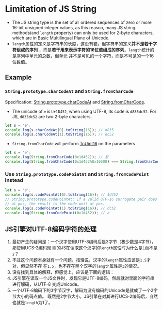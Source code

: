 # Limitation of JS String
* The JS string type is the set of all ordered sequences of zero or more 16-bit
unsigned integer values, as this reason, many JS string methods(and `length`
property) can only be used for 2-byte characters, which are in Basic
Multilingual Plane of Unicode.
* `length`属性的定义是字符串的长度，这没有错。但字符串的定义**并不是若干字符组成的序列**
，而是**若干用来表示字符的16位值组成的序列**。`length`统计的是序列中单元的总数，但单元
并不是可见的一个字符，而是不可见的一个16位数值。


## Example
### `String.prototype.charCodeAt` and `String.fromCharCode`
Specification:  [String.prototype.charCodeAt](https://tc39.github.io/ecma262/#sec-string.prototype.charcodeat) and [String.fromCharCode](https://tc39.github.io/ecma262/#sec-string.fromcharcode).
* The unicode of `𝑒` is `U+1D452`, when using UTF-8, its code is `d835dc52`. For
JS, `d835dc52` are two 2-byte characters.
```js
let s = '𝑒';
console.log(s.charCodeAt(0).toString(16)); // d835
console.log(s.charCodeAt(1).toString(16)); // dc52
```
* `String.fromCharCode` will perform [ToUint16](https://tc39.github.io/ecma262/#sec-touint16) on the parameters
```js
let s = '𝑒';
console.log(String.fromCharCode(0x1d452)); // 푒
console.log(String.fromCharCode(0x1d452%0x10000) === String.fromCharCode(0x1d452)); // true
```

### Use `String.prototype.codePointAt` and `String.fromCodePoint` instead
```js
let s = '𝑒';
console.log(s.codePointAt(0).toString(16)); // 1d452
// String.prototype.codePointAt: If a valid UTF-16 surrogate pair does not begin
// at pos, the result is the code unit at pos.
console.log(s.codePointAt(1).toString(16)); // dc52
console.log(String.fromCodePoint(0x1d452)); // 𝑒
```


## JS引擎对UTF-8编码字符的处理
1. 最初产生的疑问是：一个汉字使用UTF-8编码后是3字节（极少数是4字节），那使用UCS-2编码规
则的JS在读取这个汉字的`length`属性时为什么是`1`而不是`2`？
2. 不过这个问题本身就有一个问题，按理说，汉字的`length`属性应该是`1.5`才对，但显然不存
在`1.5`，也不存在两个汉字的`length`属性是`3`的情况。
3. 没有找到具体的解释，但感觉上，应该是下面的逻辑：
4. JS引擎在读取一个JS文件时，发现它是UTF-8编码，然后就对里面的字符串进行解码，从UTF-8
变成Unicode。
5. 一个UTF-8编码下的3字节汉字，解码为没有编码的Unicode是就成了一个2字节大小的码点值。
既然是2字节大小，JS引擎在对其进行UCS-2编码后，自然也就是`length`为1了。
